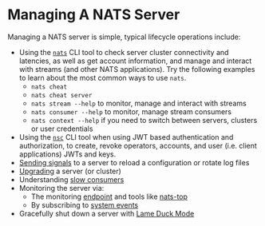 # Managing A NATS Server

Managing a NATS server is simple, typical lifecycle operations include:

* Using the [`nats`](/nats-tools/natscli.md) CLI tool to check server cluster connectivity and latencies, as well as get account information, and manage and interact with streams (and other NATS applications). Try the following examples to learn about the most common ways to use `nats`.
  * `nats cheat`
  * `nats cheat server`
  * `nats stream --help` to monitor, manage and interact with streams
  * `nats consumer --help` to monitor, manage stream consumers
  * `nats context --help` if you need to switch between servers, clusters or user credentials
* Using the [`nsc`](/nats-tools/nsc/README.md) CLI tool when using JWT based authentication and authorization, to create, revoke operators, accounts, and user (i.e. client applications) JWTs and keys.
* [Sending signals](signals.md) to a server to reload a configuration or rotate log files
* [Upgrading](upgrading_cluster.md) a server \(or cluster\)
* Understanding [slow consumers](slow_consumers.md)
* Monitoring the server via:
  * The monitoring [endpoint](/nats-server/nats_admin/monitoring.md) and tools like [nats-top](/nats-tools/nats_top) 
  * By subscribing to [system events](/nats-server/configuration/sys_accounts/README.md)
* Gracefully shut down a server with [Lame Duck Mode](lame_duck_mode.md)


